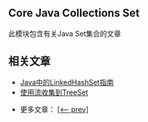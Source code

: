## Core Java Collections Set

此模块包含有关Java Set集合的文章

## 相关文章

+ [Java中的LinkedHashSet指南](docs/Java中的LinkedHashSet指南.md)
+ [使用流收集到TreeSet](docs/使用流收集到TreeSet.md)

- 更多文章： [[<-- prev]](../java-collections-set-1/README.md)